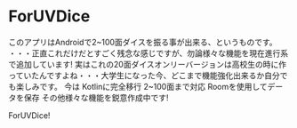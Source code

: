 # ForUVDice

このアプリはAndroidで2~100面ダイスを振る事が出来る、というものです。
・・・正直これだけだとすごく残念な感じですが、勿論様々な機能を現在進行系で追加しています!
実はこれの20面ダイスオンリーバージョンは高校生の時に作っていたんですよね・・・大学生になった今、どこまで機能強化出来るか自分でも楽しみです。
今は
Kotlinに完全移行
2~100面まで対応
Roomを使用してデータを保存
その他様々な機能を鋭意作成中です!

ForUVDice!
